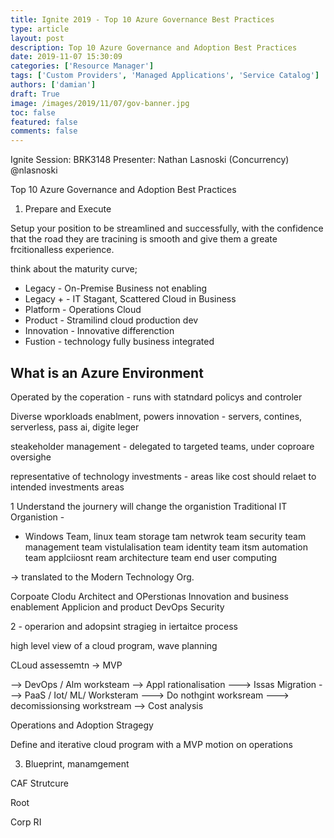 ```yaml
---
title: Ignite 2019 - Top 10 Azure Governance Best Practices
type: article 
layout: post 
description: Top 10 Azure Governance and Adoption Best Practices
date: 2019-11-07 15:30:09
categories: ['Resource Manager']
tags: ['Custom Providers', 'Managed Applications', 'Service Catalog']
authors: ['damian'] 
draft: True
image: /images/2019/11/07/gov-banner.jpg
toc: false 
featured: false 
comments: false 
---
```


Ignite Session: BRK3148
Presenter: Nathan Lasnoski (Concurrency) @nlasnoski

Top 10 Azure Governance and Adoption Best Practices


1. Prepare and Execute

Setup your position to be streamlined and successfully, with the confidence that the road they are tracining is smooth and give them a greate frcitionalless experience.

think about the maturity curve; 
* Legacy - On-Premise Business not enabling
* Legacy + - IT Stagant, Scattered Cloud in Business
* Platform - Operations Cloud
* Product - Stramilind cloud production dev
* Innovation - Innovative differenction
* Fustion - technology fully business integrated


## What is an Azure Environment

Operated by the coperation - runs with statndard policys and controler

Diverse wporkloads enablment, powers innovation - servers, contines, serverless, pass ai, digite leger

steakeholder management - delegated to targeted teams, under coproare oversighe

representative of technology investments - areas like cost should relaet to intended investments areas

1  Understand the journery will change the organistion
Traditional IT Organistion -

* Windows Team, 
linux team
storage tam
netwrok team
security team
management team
vistulalisation team
identity team
itsm automation team
applciiosnt ream
architecture team
end user computing

-> translated to the Modern Technology Org.

Corpoate Clodu Architect and OPerstionas
Innovation and business enablement
Applicion and product DevOps
Security

2 - operarion and adopsint stragieg in iertaitce process

high level view of a cloud program, wave planning

CLoud assessemtn -> MVP  

--> DevOps / Alm worksteam 
--> Appl rationalisation
---> Issas Migration
---> PaaS / Iot/ ML/ Worksteram
---> Do nothgint worksream
---> decomissionsing workstream
--> Cost analysis


Operations and Adoption Stragegy

Define and iterative cloud program with a MVP motion on operations

3. Blueprint, manamgement

CAF Strutcure

Root

Corp RI